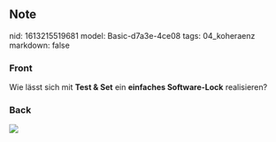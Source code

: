 ## Note
nid: 1613215519681
model: Basic-d7a3e-4ce08
tags: 04_koheraenz
markdown: false

### Front
Wie lässt sich mit <b>Test & Set</b> ein <b>einfaches
Software-Lock</b> realisieren?

### Back
<img src="paste-e0f9a0f2cec20476eb6a141ee42efb26a2d97f8c.jpg">

